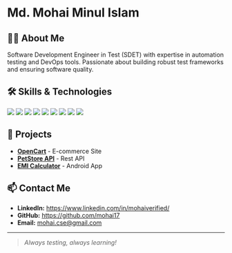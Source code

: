 # Md. Mohai Minul Islam

## 👨‍💻 About Me
Software Development Engineer in Test (SDET) with expertise in automation testing and DevOps tools. Passionate about building robust test frameworks and ensuring software quality.

## 🛠 Skills & Technologies
<p align="left">
  <img src="https://img.shields.io/badge/Java-%23ED8B00.svg?style=flat-square&logo=java&logoColor=white" />
  <img src="https://img.shields.io/badge/Selenium-%2343B02A.svg?style=flat-square&logo=selenium&logoColor=white" />
  <img src="https://img.shields.io/badge/Rest%20Assured-%23007ACC.svg?style=flat-square&logo=rest-assured&logoColor=white" />
  <img src="https://img.shields.io/badge/Appium-%2343B02A.svg?style=flat-square&logo=appium&logoColor=white" />
  <img src="https://img.shields.io/badge/Postman-%23FF6C37.svg?style=flat-square&logo=postman&logoColor=white" />
  <img src="https://img.shields.io/badge/Git-%23F05033.svg?style=flat-square&logo=git&logoColor=white" />
  <img src="https://img.shields.io/badge/Jenkins-%23D24939.svg?style=flat-square&logo=jenkins&logoColor=white" />
  <img src="https://img.shields.io/badge/Docker-%23009688.svg?style=flat-square&logo=docker&logoColor=white" />
  <img src="https://img.shields.io/badge/Jira-%23005CA5.svg?style=flat-square&logo=jira&logoColor=white" />
</p>

## 🔭 Projects
- **[OpenCart](https://github.com/mohai17/OpenCart)** - E-commerce Site
- **[PetStore API](#)** - Rest API
- **[EMI Calculator](#)** - Android App

## 📫 Contact Me
- **LinkedIn:** https://www.linkedin.com/in/mohaiverified/
- **GitHub:** https://github.com/mohai17
- **Email:** mohai.cse@gmail.com

---

> _Always testing, always learning!_
